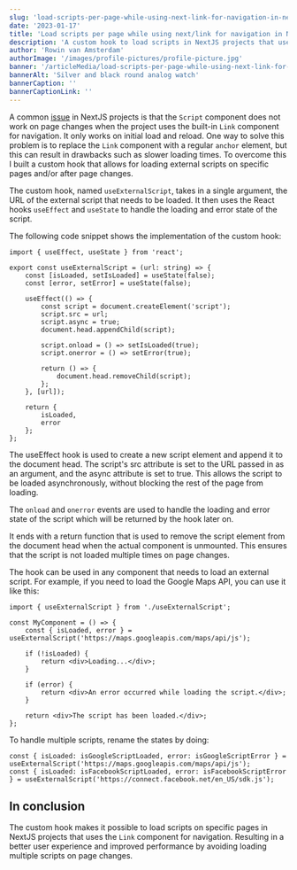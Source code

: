 ```yaml
---
slug: 'load-scripts-per-page-while-using-next-link-for-navigation-in-nextjs'
date: '2023-01-17'
title: 'Load scripts per page while using next/link for navigation in NextJS'
description: 'A custom hook to load scripts in NextJS projects that uses the built-in Link component.'
author: 'Rowin van Amsterdam'
authorImage: '/images/profile-pictures/profile-picture.jpg'
banner: '/articleMedia/load-scripts-per-page-while-using-next-link-for-navigation-in-nextjs/compass.jpg'
bannerAlt: 'Silver and black round analog watch'
bannerCaption: ''
bannerCaptionLink: ''
---
```


A common [issue](https://github.com/vercel/next.js/discussions/17919) in NextJS projects is that the `Script` component does not work on page changes when the project uses the built-in `Link` component for navigation. It only works on initial load and reload. One way to solve this problem is to replace the `Link` component with a regular `anchor` element, but this can result in drawbacks such as slower loading times. To overcome this I built a custom hook that allows for loading external scripts on specific pages and/or after page changes.

The custom hook, named `useExternalScript`, takes in a single argument, the URL of the external script that needs to be loaded. It then uses the React hooks `useEffect` and `useState` to handle the loading and error state of the script.

The following code snippet shows the implementation of the custom hook:

```tsx
import { useEffect, useState } from 'react';

export const useExternalScript = (url: string) => {
    const [isLoaded, setIsLoaded] = useState(false);
    const [error, setError] = useState(false);

    useEffect(() => {
        const script = document.createElement('script');
        script.src = url;
        script.async = true;
        document.head.appendChild(script);

        script.onload = () => setIsLoaded(true);
        script.onerror = () => setError(true);

        return () => {
            document.head.removeChild(script);
        };
    }, [url]);

    return {
        isLoaded,
        error
    };
};
```

The useEffect hook is used to create a new script element and append it to the document head. The script's src attribute is set to the URL passed in as an argument, and the async attribute is set to true. This allows the script to be loaded asynchronously, without blocking the rest of the page from loading.

The `onload` and `onerror` events are used to handle the loading and error state of the script which will be returned by the hook later on.

It ends with a return function that is used to remove the script element from the document head when the actual component is unmounted. This ensures that the script is not loaded multiple times on page changes.

The hook can be used in any component that needs to load an external script. For example, if you need to load the Google Maps API, you can use it like this:

```tsx
import { useExternalScript } from './useExternalScript';

const MyComponent = () => {
    const { isLoaded, error } = useExternalScript('https://maps.googleapis.com/maps/api/js');

    if (!isLoaded) {
        return <div>Loading...</div>;
    }

    if (error) {
        return <div>An error occurred while loading the script.</div>;
    }

    return <div>The script has been loaded.</div>;
};
```

 To handle multiple scripts, rename the states by doing: 
 ```tsx 
 const { isLoaded: isGoogleScriptLoaded, error: isGoogleScriptError } = useExternalScript('https://maps.googleapis.com/maps/api/js');
 const { isLoaded: isFacebookScriptLoaded, error: isFacebookScriptError } = useExternalScript('https://connect.facebook.net/en_US/sdk.js');
 ```

## In conclusion
The custom hook makes it possible to load scripts on specific pages in NextJS projects that uses the `Link` component for navigation. Resulting in a better user experience and improved performance by avoiding loading multiple scripts on page changes.